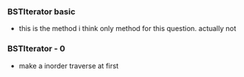 ### BSTIterator basic

* this is the method i think only method for this question. actually not

### BSTIterator - 0

* make a inorder traverse at first

